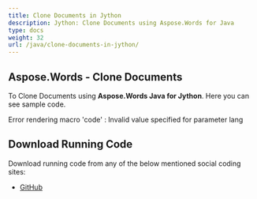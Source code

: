 ```yaml
---
title: Clone Documents in Jython
description: Jython: Clone Documents using Aspose.Words for Java 
type: docs
weight: 32
url: /java/clone-documents-in-jython/
---
```


## Aspose.Words - Clone Documents

To Clone Documents using **Aspose.Words Java for Jython**. Here you can see sample code.

Error rendering macro 'code' : Invalid value specified for parameter lang

## Download Running Code

Download running code from any of the below mentioned social coding sites:

- [GitHub](https://github.com/aspose-words/Aspose.Words-for-Java/releases/tag/Aspose.Words_Java_for_Jython-v1.0.0)
